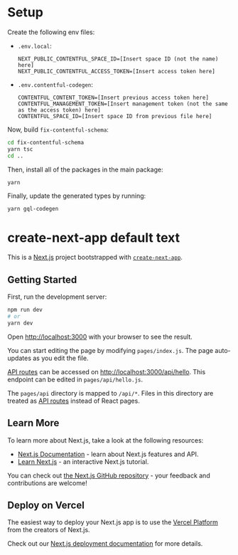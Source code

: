 # Setup

Create the following env files:

- `.env.local`:
  ```
  NEXT_PUBLIC_CONTENTFUL_SPACE_ID=[Insert space ID (not the name) here]
  NEXT_PUBLIC_CONTENTFUL_ACCESS_TOKEN=[Insert access token here]
  ```
- `.env.contentful-codegen`:
  ```
  CONTENTFUL_CONTENT_TOKEN=[Insert previous access token here]
  CONTENTFUL_MANAGEMENT_TOKEN=[Insert management token (not the same as the access token) here]
  CONTENTFUL_SPACE_ID=[Insert space ID from previous file here]
  ```

Now, build `fix-contentful-schema`:

```bash
cd fix-contentful-schema
yarn tsc
cd ..
```

Then, install all of the packages in the main package:

```bash
yarn
```

Finally, update the generated types by running:
```bash
yarn gql-codegen
```

# create-next-app default text
This is a [Next.js](https://nextjs.org/) project bootstrapped with [`create-next-app`](https://github.com/vercel/next.js/tree/canary/packages/create-next-app).

## Getting Started

First, run the development server:

```bash
npm run dev
# or
yarn dev
```

Open [http://localhost:3000](http://localhost:3000) with your browser to see the result.

You can start editing the page by modifying `pages/index.js`. The page auto-updates as you edit the file.

[API routes](https://nextjs.org/docs/api-routes/introduction) can be accessed on [http://localhost:3000/api/hello](http://localhost:3000/api/hello). This endpoint can be edited in `pages/api/hello.js`.

The `pages/api` directory is mapped to `/api/*`. Files in this directory are treated as [API routes](https://nextjs.org/docs/api-routes/introduction) instead of React pages.

## Learn More

To learn more about Next.js, take a look at the following resources:

- [Next.js Documentation](https://nextjs.org/docs) - learn about Next.js features and API.
- [Learn Next.js](https://nextjs.org/learn) - an interactive Next.js tutorial.

You can check out [the Next.js GitHub repository](https://github.com/vercel/next.js/) - your feedback and contributions are welcome!

## Deploy on Vercel

The easiest way to deploy your Next.js app is to use the [Vercel Platform](https://vercel.com/import?utm_medium=default-template&filter=next.js&utm_source=create-next-app&utm_campaign=create-next-app-readme) from the creators of Next.js.

Check out our [Next.js deployment documentation](https://nextjs.org/docs/deployment) for more details.
